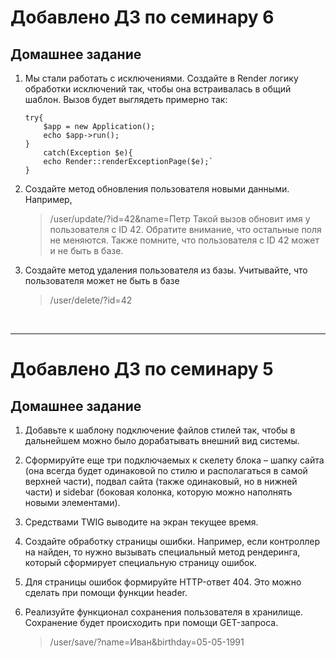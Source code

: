 # Добавлено ДЗ по семинару 6
## Домашнее задание
1. Мы стали работать с исключениями. Создайте в Render логику обработки исключений так, чтобы она встраивалась в общий шаблон. Вызов будет выглядеть примерно так:
    ```
    try{
        $app = new Application();
        echo $app->run();
    }
        catch(Exception $e){
        echo Render::renderExceptionPage($e);`
    }
    ```
2. Создайте метод обновления пользователя новыми данными. Например,
    >/user/update/?id=42&name=Петр
    Такой вызов обновит имя у пользователя с ID 42. Обратите внимание, что остальные поля не меняются. Также помните, что пользователя с ID 42 может и не быть в базе.
3. Создайте метод удаления пользователя из базы. Учитывайте, что пользователя может не быть в базе
    >/user/delete/?id=42
<br/>
<hr>    


# Добавлено ДЗ по семинару 5

## Домашнее задание

1. Добавьте к шаблону подключение файлов стилей так, чтобы в дальнейшем можно было дорабатывать внешний вид системы.

2. Сформируйте еще три подключаемых к скелету блока – шапку сайта (она всегда будет одинаковой по стилю и располагаться в самой верхней части), подвал сайта (также одинаковый, но в нижней части) и sidebar (боковая колонка, которую можно наполнять новыми элементами).

3. Средствами TWIG выводите на экран текущее время.

4. Создайте обработку страницы ошибки. Например, если контроллер на найден, то нужно вызывать специальный метод рендеринга, который сформирует специальную страницу ошибок.

5. Для страницы ошибок формируйте HTTP-ответ 404. Это можно сделать при помощи функции header.

6. Реализуйте функционал сохранения пользователя в хранилище. Сохранение будет происходить при помощи GET-запроса.

   > /user/save/?name=Иван&birthday=05-05-1991